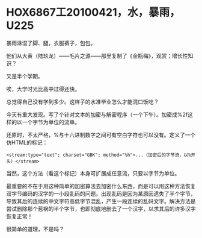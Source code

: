 # HOX6867工20100421，水，暴雨，U225

暴雨淋湿了脚、腿，衣服裤子，包包。

他们从大黄（陆玖龙）——毛片之源——那里复制了《金瓶梅》，观赏；增长性知识？

又是半个学期。

唉，大学时光比高中过得还快。

总觉得自己没有学到多少。这样子的水准毕业怎么才能混口饭吃？

今天有重大发现。写了个针对文本的加密与解密程序（一个下午）。加密成%2f这样的以一个字节为单位的流串。

还原时，不太严格，%与十六进制数字之间可有空白字符也可以没有。定义了一个仿HTML的标记：

    <stream:type="text"; charset="GBK"; method="%h">...（加密后的字节流，以%开头）</stream>
    
当然，这个方法（看这个标记）本身可扩展成任意流，只要以字节为单位。

最重要的不在于用这种简单的加密算法去加密什么东西，而是可以用这种方法恢复双字节编码的汉字的一小段乱码的问题。出现乱码是因为某原因遗失了半个字节，导致其后的连续的中文字符高低字节混乱，产生一段连续的乱码文字。解决方法是尝试删除那个惹祸的半个字节，也即彻底地删去了一个汉字，以求其后的许多汉字恢复正常！

很简单的道理，不是吗？
